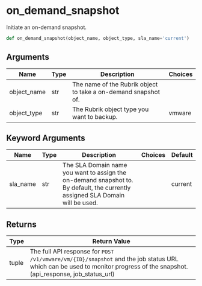 # on_demand_snapshot

Initiate an on-demand snapshot.
```py
def on_demand_snapshot(object_name, object_type, sla_name='current')
```

## Arguments
| Name        | Type | Description                                                                 | Choices |
|-------------|------|-----------------------------------------------------------------------------|---------|
| object_name  | str  | The name of the Rubrik object to take a on-demand snapshot of. |         |
| object_type  | str  | The Rubrik object type you want to backup.  |    vmware     |
## Keyword Arguments
| Name        | Type | Description                                                                 | Choices | Default |
|-------------|------|-----------------------------------------------------------------------------|---------|---------|
| sla_name  | str  | The SLA Domain name you want to assign the on-demand snapshot to. By default, the currently assigned SLA Domain will be used.  |         |    current     |

## Returns
| Type | Return Value                                                                                   |
|------|-----------------------------------------------------------------------------------------------|
| tuple  | The full API response for `POST /v1/vmware/vm/{ID}/snapshot` and the job status URL which can be used to monitor progress of the snapshot. (api_response, job_status_url) |
